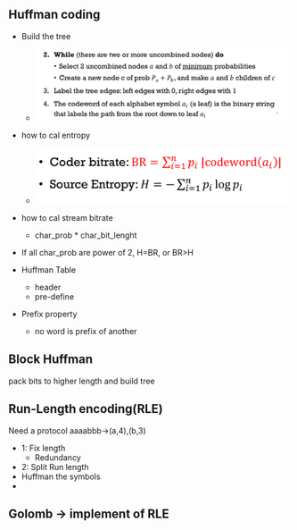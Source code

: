 ## Huffman coding

- Build the tree
  - ![image-20220908112502825](908lossless.assets/image-20220908112502825.png)

- how to cal entropy
  - ![image-20220908101542277](908lossless.assets/image-20220908101542277.png)
- how to cal stream bitrate
  - char_prob * char_bit_lenght
- If all char_prob are power of 2, H=BR, or BR>H
- Huffman Table
  - header
  - pre-define
- Prefix property
  - no word is prefix of another

## Block Huffman

pack bits to higher length and build tree

## Run-Length encoding(RLE)

Need a protocol aaaabbb->(a,4),(b,3)

- 1: Fix length
  - Redundancy
- 2: Split Run length
- Huffman the symbols
- 

## Golomb -> implement of RLE

